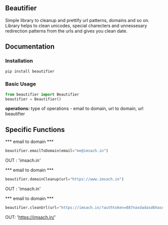 Beautifier
------

Simple library to cleanup and prettify url patterns, domains and so on.
Library helps to clean unicodes, special charecters and unnessesary 
redirection patterns from the urls and gives you clean date.
 
 
## Documentation

### Installation

```bash
pip install beautifier
```


### Basic Usage

```python
from beautifier import Beautifier
beautifier = Beautifier()
```

**operations:** type of operations - email to domain, url to domain, url beautifier


## Specific Functions

*** email to domain ***

```python
beautifier.emailToDomain(email="me@imsach.in")
```
OUT : 'imsach.in' 

*** email to domain ***

```python
beautifier.domainCleanup(url="https://www.imsach.in")
```
OUT : 'imsach.in' 

*** email to domain ***

```python
beautifier.cleanUrl(url="https://imsach.in/?authtoken=887nasdadasd6hasdtg21&secret=98jy766yhhuhnjk")
```
OUT: 'https://imsach.in/'


